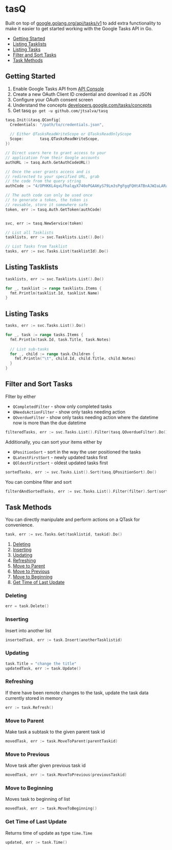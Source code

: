 # tasQ
Built on top of [google.golang.org/api/tasks/v1](https://google.golang.org/api/tasks/v1) to add extra functionality to make it easier to get started working with the Google Tasks API in Go.

* [Getting Started](#getting-started)
* [Listing Tasklists](#listing-tasklists)
* [Listing Tasks](#listing-tasks)
* [Filter and Sort Tasks](#filter-and-sort-tasks)
* [Task Methods](#task-methods)

## Getting Started
1. Enable Google Tasks API from [API Console](https://console.developers.google.com/)
2. Create a new OAuth Client ID credential and download it as JSON
3. Configure your OAuth consent screen
4. Understand the concepts [developers.google.com/tasks/concepts](https://developers.google.com/tasks/concepts) 
5. Get tasq `go get -u github.com/jtsalva/tasq`

```Go
tasq.Init(&tasq.QConfig{
  Credentials: "/path/to/credentials.json",
  
  // Either QTasksReadWriteScope or QTasksReadOnlyScope
  Scope:       tasq.QTasksReadWriteScope,
})

// Direct users here to grant access to your
// application from their Google accounts
authURL := tasq.Auth.GetAuthCodeURL()

// Once the user grants access and is
// redirected to your specified URL, grab
// the code from the query string
authCode := "4/OPHKKL4qxLFhalqyX740oPGAAKyS79Lm3sPgFgqFQHtATBnAJW2aLARa2kABuJJhgDOciv-LAT7p4MULMaP9C1"

// The auth code can only be used once
// to generate a token, the token is
// reusable, store it somewhere safe
token, err := tasq.Auth.GetToken(authCode)


svc, err := tasq.NewService(token)

// List all Tasklists
tasklists, err := svc.Tasklists.List().Do()

// List Tasks from Tasklist
tasks, err := svc.Tasks.List(tasklistId).Do()
```

## Listing Tasklists
```Go
tasklists, err := svc.Tasklists.List().Do()

for _, tasklist := range tasklists.Items {
  fmt.Println(tasklist.Id, tasklist.Name)
}
```

## Listing Tasks
```Go
tasks, err := svc.Tasks.List().Do()

for _, task := range tasks.Items {
  fmt.Println(task.Id, task.Title, task.Notes)
  
  // List sub-tasks
  for _, child := range task.Children {
    fmt.Println("\t", child.Id, child.Title, child.Notes)
  }
}
```

## Filter and Sort Tasks
Fllter by either
* `QCompletedFilter` - show only completed tasks
* `QNeedsActionFilter` - show only tasks needing action
* `QOverdueFilter` - show only tasks needing action where the datetime now is more than the due datetime
```Go
filteredTasks, err := svc.Tasks.List().Filter(tasq.QOverdueFilter).Do()
```
Additionally, you can sort your items either by
* `QPositionSort` - sort in the way the user positioned the tasks
* `QLatestFirstSort` - newly updated tasks first
* `QOldestFirstSort` - oldest updated tasks first
```Go
sortedTasks, err := svc.Tasks.List().Sort(tasq.QPositionSort).Do()
```
You can combine filter and sort
```Go
filterdAndSortedTasks, err := svc.Tasks.List().Filter(filter).Sort(sort).Do()
```

## Task Methods
You can directly manipulate and perform actions on a QTask for convenience.
```Go
task, err := svc.Tasks.Get(tasklistid, taskid).Do()
```

1. [Deleting](#deleting)
2. [Inserting](#inserting)
3. [Updating](#updating)
4. [Refreshing](#refreshing)
5. [Move to Parent](#move-to-parent)
6. [Move to Previous](#move-to-previous)
7. [Move to Beginning](#move-to-beginning)
8. [Get Time of Last Update](#get-time-of-last-update)

### Deleting
```Go
err = task.Delete()
```

### Inserting
Insert into another list
```Go
insertedTask, err := task.Insert(anotherTasklistid)
```

### Updating
```Go
task.Title = "change the title"
updatedTask, err := task.Update()
```

### Refreshing
If there have been remote changes to the task, update the task data currently stored in memory
```Go
err := task.Refresh()
```

### Move to Parent
Make task a subtask to the given parent task id
```Go
movedTask, err := task.MoveToParent(parentTaskid)
```

### Move to Previous
Move task after given previous task id
```Go
movedTask, err := task.MoveToPrevious(previousTaskid)
```

### Move to Beginning
Moves task to beginning of list
```Go
movedTask, err := task.MoveToBeginning()
```

### Get Time of Last Update
Returns time of update as type `time.Time`
```Go
updated, err := task.Time()
```